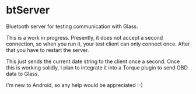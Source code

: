 btServer
========

Bluetooth server for testing communication with Glass.

This is a work in progress.  Presently, it does not accept a second connection, so when you run it, your test client can only connect once.  After that you have to restart the server.

This just sends the current date string to the client once a second.  Once this is working solidly, I plan to integrate it into a Torque plugin to send OBD data to Glass.

I'm new to Android, so any help would be appreciated :-)


